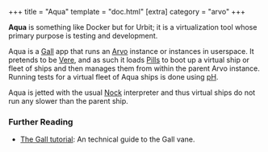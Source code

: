 +++
title = "Aqua"
template = "doc.html"
[extra]
category = "arvo"
+++

**Aqua** is something like Docker but for Urbit; it is a virtualization tool whose primary purpose is testing and development.

Aqua is a [Gall](../gall) app that runs an [Arvo](../arvo) instance or instances in userspace. It pretends to be [Vere](../vere), and as such it loads [Pills](../pill) to boot up a virtual ship or fleet of ships and then manages them from within the parent Arvo instance. Running tests for a virtual fleet of Aqua ships is done using [pH](../ph).

Aqua is jetted with the usual [Nock](../nock) interpreter and thus virtual ships do not run any slower than the parent ship.

### Further Reading

- [The Gall tutorial](@/docs/tutorials/arvo/gall.md): An technical guide to the Gall vane.
